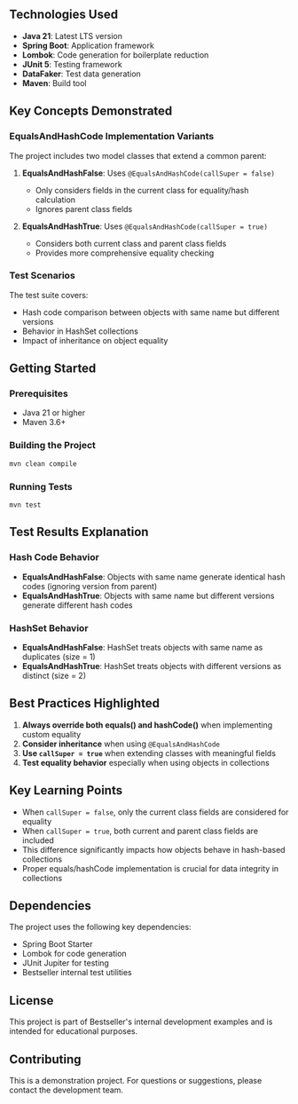
## Technologies Used

- **Java 21**: Latest LTS version
- **Spring Boot**: Application framework
- **Lombok**: Code generation for boilerplate reduction
- **JUnit 5**: Testing framework
- **DataFaker**: Test data generation
- **Maven**: Build tool

## Key Concepts Demonstrated

### EqualsAndHashCode Implementation Variants

The project includes two model classes that extend a common parent:

1. **EqualsAndHashFalse**: Uses `@EqualsAndHashCode(callSuper = false)`
    - Only considers fields in the current class for equality/hash calculation
    - Ignores parent class fields

2. **EqualsAndHashTrue**: Uses `@EqualsAndHashCode(callSuper = true)`
    - Considers both current class and parent class fields
    - Provides more comprehensive equality checking

### Test Scenarios

The test suite covers:
- Hash code comparison between objects with same name but different versions
- Behavior in HashSet collections
- Impact of inheritance on object equality

## Getting Started

### Prerequisites

- Java 21 or higher
- Maven 3.6+

### Building the Project

```bash
mvn clean compile
```

### Running Tests

```
mvn test
```


## Test Results Explanation

### Hash Code Behavior
- **EqualsAndHashFalse**: Objects with same name generate identical hash codes (ignoring version from parent)
- **EqualsAndHashTrue**: Objects with same name but different versions generate different hash codes

### HashSet Behavior
- **EqualsAndHashFalse**: HashSet treats objects with same name as duplicates (size = 1)
- **EqualsAndHashTrue**: HashSet treats objects with different versions as distinct (size = 2)

## Best Practices Highlighted

1. **Always override both equals() and hashCode()** when implementing custom equality
2. **Consider inheritance** when using `@EqualsAndHashCode`
3. **Use `callSuper = true`** when extending classes with meaningful fields
4. **Test equality behavior** especially when using objects in collections

## Key Learning Points

- When `callSuper = false`, only the current class fields are considered for equality
- When `callSuper = true`, both current and parent class fields are included
- This difference significantly impacts how objects behave in hash-based collections
- Proper equals/hashCode implementation is crucial for data integrity in collections

## Dependencies

The project uses the following key dependencies:
- Spring Boot Starter
- Lombok for code generation
- JUnit Jupiter for testing
- Bestseller internal test utilities

## License

This project is part of Bestseller's internal development examples and is intended for educational purposes.

## Contributing

This is a demonstration project. For questions or suggestions, please contact the development team.
